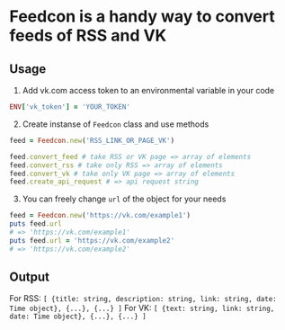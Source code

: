 # Feedcon is a handy way to convert feeds of RSS and VK
## Usage
1. Add vk.com access token to an environmental variable in your code
```ruby
ENV['vk_token'] = 'YOUR_TOKEN'
```
2. Create instanse of `Feedcon` class and use methods
```ruby
feed = Feedcon.new('RSS_LINK_OR_PAGE_VK')

feed.convert_feed # take RSS or VK page => array of elements
feed.convert_rss # take only RSS => array of elements
feed.convert_vk # take only VK page => array of elements
feed.create_api_request # => api request string
```
3. You can freely change `url` of the object for your needs
```ruby
feed = Feedcon.new('https://vk.com/example1')
puts feed.url
# => 'https://vk.com/example1'
puts feed.url = 'https://vk.com/example2'
# => 'https://vk.com/example2'
```
## Output
For RSS: `[ {title: string, description: string, link: string, date: Time object}, {...}, {...} ]`
For VK: `[ {text: string, link: string, date: Time object}, {...}, {...} ]`